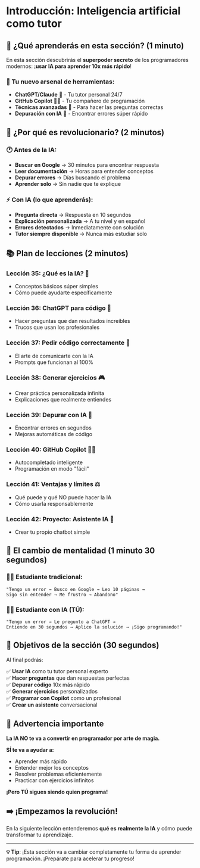 # Introducción: Inteligencia artificial como tutor

## 🤖 ¿Qué aprenderás en esta sección? (1 minuto)

En esta sección descubrirás el **superpoder secreto** de los programadores modernos: ¡**usar IA para aprender 10x más rápido**!

### 🚀 Tu nuevo arsenal de herramientas:

- **ChatGPT/Claude** 💬 - Tu tutor personal 24/7
- **GitHub Copilot** 👨‍💻 - Tu compañero de programación
- **Técnicas avanzadas** 🎯 - Para hacer las preguntas correctas
- **Depuración con IA** 🔧 - Encontrar errores súper rápido

## 🎯 ¿Por qué es revolucionario? (2 minutos)

### 🕐 Antes de la IA:

- **Buscar en Google** → 30 minutos para encontrar respuesta
- **Leer documentación** → Horas para entender conceptos
- **Depurar errores** → Días buscando el problema
- **Aprender solo** → Sin nadie que te explique

### ⚡ Con IA (lo que aprenderás):

- **Pregunta directa** → Respuesta en 10 segundos
- **Explicación personalizada** → A tu nivel y en español
- **Errores detectados** → Inmediatamente con solución
- **Tutor siempre disponible** → Nunca más estudiar solo

## 📚 Plan de lecciones (2 minutos)

### Lección 35: **¿Qué es la IA?** 🧠

- Conceptos básicos súper simples
- Cómo puede ayudarte específicamente

### Lección 36: **ChatGPT para código** 💬

- Hacer preguntas que dan resultados increíbles
- Trucos que usan los profesionales

### Lección 37: **Pedir código correctamente** 🎯

- El arte de comunicarte con la IA
- Prompts que funcionan al 100%

### Lección 38: **Generar ejercicios** 🎮

- Crear práctica personalizada infinita
- Explicaciones que realmente entiendes

### Lección 39: **Depurar con IA** 🔧

- Encontrar errores en segundos
- Mejoras automáticas de código

### Lección 40: **GitHub Copilot** 👨‍💻

- Autocompletado inteligente
- Programación en modo "fácil"

### Lección 41: **Ventajas y límites** ⚖️

- Qué puede y qué NO puede hacer la IA
- Cómo usarla responsablemente

### Lección 42: **Proyecto: Asistente IA** 🤖

- Crear tu propio chatbot simple

## 🌟 El cambio de mentalidad (1 minuto 30 segundos)

### 🧑‍🎓 Estudiante tradicional:

```
"Tengo un error → Busco en Google → Leo 10 páginas →
Sigo sin entender → Me frustro → Abandono"
```

### 🧑‍💻 Estudiante con IA (TÚ):

```
"Tengo un error → Le pregunto a ChatGPT →
Entiendo en 30 segundos → Aplico la solución → ¡Sigo programando!"
```

## 🎯 Objetivos de la sección (30 segundos)

Al final podrás:

✅ **Usar IA** como tu tutor personal experto  
✅ **Hacer preguntas** que dan respuestas perfectas  
✅ **Depurar código** 10x más rápido  
✅ **Generar ejercicios** personalizados  
✅ **Programar con Copilot** como un profesional  
✅ **Crear un asistente** conversacional

## 🚨 Advertencia importante

**La IA NO te va a convertir en programador por arte de magia.**

**SÍ te va a ayudar a:**

- Aprender más rápido
- Entender mejor los conceptos
- Resolver problemas eficientemente
- Practicar con ejercicios infinitos

**¡Pero TÚ sigues siendo quien programa!**

## ➡️ ¡Empezamos la revolución!

En la siguiente lección entenderemos **qué es realmente la IA** y cómo puede transformar tu aprendizaje.

---

**💡 Tip**: ¡Esta sección va a cambiar completamente tu forma de aprender programación. ¡Prepárate para acelerar tu progreso!
